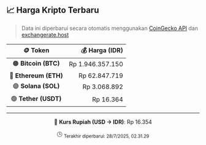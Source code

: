 

<!-- HARGA_KRIPTO -->
## 📈 Harga Kripto Terbaru

> Data ini diperbarui secara otomatis menggunakan [CoinGecko API](https://www.coingecko.com/) dan [exchangerate.host](https://exchangerate.host/)

<div align="center">

| 🪙 Token | 💰 Harga (IDR) |
|:------:|---------------:|
| 🟠 **Bitcoin (BTC)**   | Rp 1.946.357.150 |
| 🔵 **Ethereum (ETH)**  | Rp 62.847.719 |
| 🟣 **Solana (SOL)**    | Rp 3.068.892 |
| 🟢 **Tether (USDT)**   | Rp 16.364 |

---

💱 **Kurs Rupiah (USD → IDR)**: Rp 16.354

🕒 <sub>Terakhir diperbarui: 28/7/2025, 02.31.29</sub>

</div>
<!-- /HARGA_KRIPTO -->